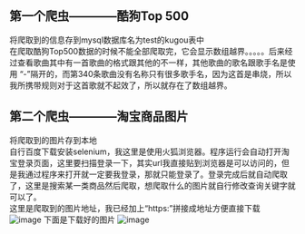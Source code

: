 ## 第一个爬虫————酷狗Top 500
将爬取到的信息存到mysql数据库名为test的kugou表中<br>
在爬取酷狗Top500数据的时候不能全部爬取完，它会显示数组越界。。。。。后来经过查看歌曲其中有一首歌曲的格式跟其他的不一样，其他歌曲的歌名跟歌手名是使用     “-”隔开的，而第340条歌曲没有名称只有很多歌手名，因为这首是串烧，所以我所携带规则对于这首歌就不起效了，所以就存在了数组越界。
## 第二个爬虫————淘宝商品图片
将爬取到的图片存到本地<br>
自行百度下载安装selenium，我这里是使用火狐浏览器。程序运行会自动打开淘宝登录页面，这里要扫描登录一下，其实url我直接贴到浏览器是可以访问的，但是我通过程序来打开就一定要我登录，那就只能登录了。登录完成后就自动爬取了，这里是搜索某一类商品然后爬取，想爬取什么的图片就自行修改查询关键字就可以了。<br>
这里是爬取到的图片地址，我已经加上“https:”拼接成地址方便直接下载<br>
![image](https://github.com/ChenLaiHong/crawler/simple/images/paqujieguo.png)
下面是下载好的图片
![image](https://github.com/ChenLaiHong/crawler/simple/images/tupian.png) 
